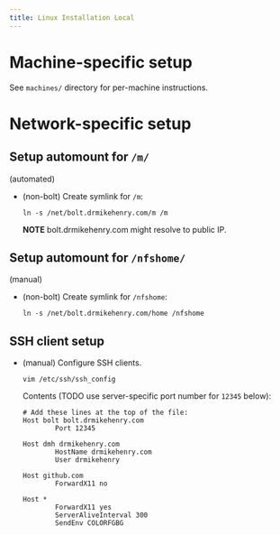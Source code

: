 ```yaml
---
title: Linux Installation Local
---
```


# Machine-specific setup

See `machines/` directory for per-machine instructions.

# Network-specific setup

## Setup automount for `/m/`

(automated)

- (non-bolt) Create symlink for `/m`:

      ln -s /net/bolt.drmikehenry.com/m /m

  **NOTE** bolt.drmikehenry.com might resolve to public IP.

## Setup automount for `/nfshome/`

(manual)

- (non-bolt) Create symlink for `/nfshome`:

      ln -s /net/bolt.drmikehenry.com/home /nfshome

## SSH client setup

- (manual) Configure SSH clients.

      vim /etc/ssh/ssh_config

  Contents (TODO use server-specific port number for `12345` below):

      # Add these lines at the top of the file:
      Host bolt bolt.drmikehenry.com
              Port 12345

      Host dmh drmikehenry.com
              HostName drmikehenry.com
              User drmikehenry

      Host github.com
              ForwardX11 no

      Host *
              ForwardX11 yes
              ServerAliveInterval 300
              SendEnv COLORFGBG
